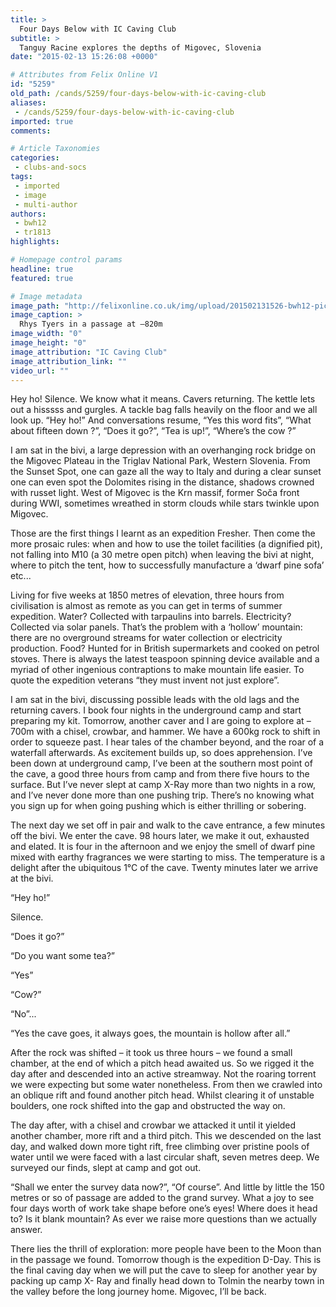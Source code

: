 ```yaml
---
title: >
  Four Days Below with IC Caving Club
subtitle: >
  Tanguy Racine explores the depths of Migovec, Slovenia
date: "2015-02-13 15:26:08 +0000"

# Attributes from Felix Online V1
id: "5259"
old_path: /cands/5259/four-days-below-with-ic-caving-club
aliases:
 - /cands/5259/four-days-below-with-ic-caving-club
imported: true
comments:

# Article Taxonomies
categories:
 - clubs-and-socs
tags:
 - imported
 - image
 - multi-author
authors:
 - bwh12
 - tr1813
highlights:

# Homepage control params
headline: true
featured: true

# Image metadata
image_path: "http://felixonline.co.uk/img/upload/201502131526-bwh12-pict3.jpg"
image_caption: >
  Rhys Tyers in a passage at –820m
image_width: "0"
image_height: "0"
image_attribution: "IC Caving Club"
image_attribution_link: ""
video_url: ""
---
```


Hey ho! Silence. We know what it means. Cavers returning. The kettle lets out a hisssss and gurgles. A tackle bag falls heavily on the floor and we all look up. “Hey ho!” And conversations resume, “Yes this word fits”, “What about fifteen down ?”, “Does it go?”, “Tea is up!”, “Where’s the cow ?”

I am sat in the bivi, a large depression with an overhanging rock bridge on the Migovec Plateau in the Triglav National Park, Western Slovenia. From the Sunset Spot, one can gaze all the way to Italy and during a clear sunset one can even spot the Dolomites rising in the distance, shadows crowned with russet light. West of Migovec is the Krn massif, former Soča front during WWI, sometimes wreathed in storm clouds while stars twinkle upon Migovec.

Those are the first things I learnt as an expedition Fresher. Then come the more prosaic rules: when and how to use the toilet facilities (a dignified pit), not falling into M10 (a 30 metre open pitch) when leaving the bivi at night, where to pitch the tent, how to successfully manufacture a ‘dwarf pine sofa’ etc...

Living for five weeks at 1850 metres of elevation, three hours from civilisation is almost as remote as you can get in terms of summer expedition. Water? Collected with tarpaulins into barrels. Electricity? Collected via solar panels. That’s the problem with a ‘hollow’ mountain: there are no overground streams for water collection or electricity production. Food? Hunted for in British supermarkets and cooked on petrol stoves. There is always the latest teaspoon spinning device available and a myriad of other ingenious contraptions to make mountain life easier. To quote the expedition veterans “they must invent not just explore”.

I am sat in the bivi, discussing possible leads with the old lags and the returning cavers. I book four nights in the underground camp and start preparing my kit. Tomorrow, another caver and I are going to explore at –700m with a chisel, crowbar, and hammer. We have a 600kg rock to shift in order to squeeze past. I hear tales of the chamber beyond, and the roar of a waterfall afterwards. As excitement builds up, so does apprehension. I’ve been down at underground camp, I’ve been at the southern most point of the cave, a good three hours from camp and from there five hours to the surface. But I’ve never slept at camp X-Ray more than two nights in a row, and I’ve never done more than one pushing trip. There’s no knowing what you sign up for when going pushing which is either thrilling or sobering.

The next day we set off in pair and walk to the cave entrance, a few minutes off the bivi. We enter the cave. 98 hours later, we make it out, exhausted and elated. It is four in the afternoon and we enjoy the smell of dwarf pine mixed with earthy fragrances we were starting to miss. The temperature is a delight after the ubiquitous 1°C of the cave. Twenty minutes later we arrive at the bivi.

“Hey ho!”

Silence.

“Does it go?”

“Do you want some tea?”

“Yes”

“Cow?”

“No”...

“Yes the cave goes, it always goes, the mountain is hollow after all.”

After the rock was shifted – it took us three hours – we found a small chamber, at the end of which a pitch head awaited us. So we rigged it the day after and descended into an active streamway. Not the roaring torrent we were expecting but some water nonetheless. From then we crawled into an oblique rift and found another pitch head. Whilst clearing it of unstable boulders, one rock shifted into the gap and obstructed the way on.

The day after, with a chisel and crowbar we attacked it until it yielded another chamber, more rift and a third pitch. This we descended on the last day, and walked down more tight rift, free climbing over pristine pools of water until we were faced with a last circular shaft, seven metres deep. We surveyed our finds, slept at camp and got out.

“Shall we enter the survey data now?”, “Of course”. And little by little the 150 metres or so of passage are added to the grand survey. What a joy to see four days worth of work take shape before one’s eyes! Where does it head to? Is it blank mountain? As ever we raise more questions than we actually answer.

There lies the thrill of exploration: more people have been to the Moon than in the passage we found. Tomorrow though is the expedition D-Day. This is the final caving day when we will put the cave to sleep for another year by packing up camp X- Ray and finally head down to Tolmin the nearby town in the valley before the long journey home. Migovec, I’ll be back.
